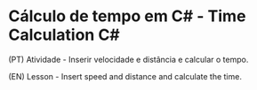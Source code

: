 # Cálculo de tempo em C# - Time Calculation C#

(PT) Atividade - Inserir velocidade e distância e calcular o tempo.

(EN) Lesson - Insert speed and distance and calculate the time.

